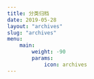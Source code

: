 ```yaml
---
title: 分类归档
date: 2019-05-28
layout: "archives"
slug: "archives"
menu:
    main:
        weight: -90
        params: 
            icon: archives
---
```


